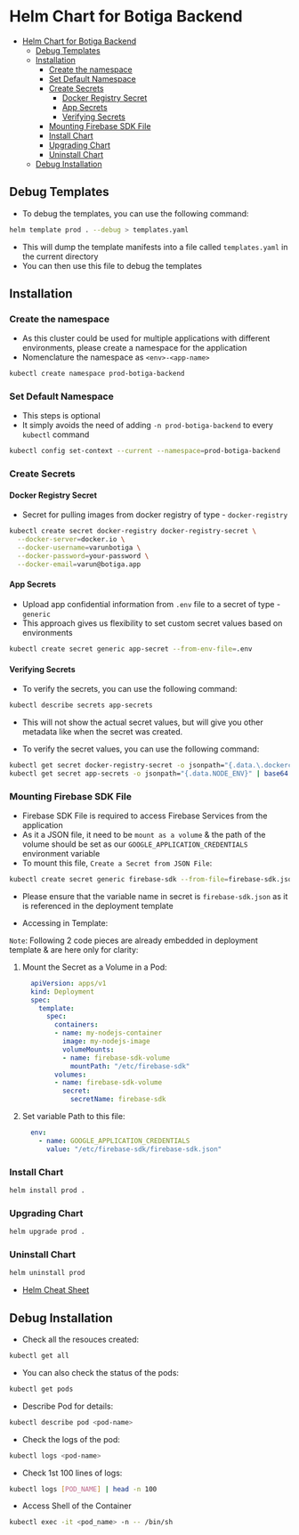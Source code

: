 # Helm Chart for Botiga Backend

- [Helm Chart for Botiga Backend](#helm-chart-for-botiga-backend)
  - [Debug Templates](#debug-templates)
  - [Installation](#installation)
    - [Create the namespace](#create-the-namespace)
    - [Set Default Namespace](#set-default-namespace)
    - [Create Secrets](#create-secrets)
      - [Docker Registry Secret](#docker-registry-secret)
      - [App Secrets](#app-secrets)
      - [Verifying Secrets](#verifying-secrets)
    - [Mounting Firebase SDK File](#mounting-firebase-sdk-file)
    - [Install Chart](#install-chart)
    - [Upgrading Chart](#upgrading-chart)
    - [Uninstall Chart](#uninstall-chart)
  - [Debug Installation](#debug-installation)

## Debug Templates

- To debug the templates, you can use the following command:

```bash
helm template prod . --debug > templates.yaml
```

- This will dump the template manifests into a file called `templates.yaml` in the current directory
- You can then use this file to debug the templates

## Installation

### Create the namespace

- As this cluster could be used for multiple applications with different environments, please create a namespace for the application
- Nomenclature the namespace as `<env>-<app-name>`

```bash
kubectl create namespace prod-botiga-backend
```

### Set Default Namespace

- This steps is optional
- It simply avoids the need of adding `-n prod-botiga-backend` to every `kubectl` command

```bash
kubectl config set-context --current --namespace=prod-botiga-backend
```

### Create Secrets

#### Docker Registry Secret

- Secret for pulling images from docker registry of type - `docker-registry`

```bash
kubectl create secret docker-registry docker-registry-secret \
  --docker-server=docker.io \
  --docker-username=varunbotiga \
  --docker-password=your-password \
  --docker-email=varun@botiga.app
```

#### App Secrets

- Upload app confidential information from `.env` file to a secret of type - `generic`
- This approach gives us flexibility to set custom secret values based on environments

```bash
kubectl create secret generic app-secret --from-env-file=.env
```

#### Verifying Secrets

- To verify the secrets, you can use the following command:

```bash
kubectl describe secrets app-secrets
```

- This will not show the actual secret values, but will give you other metadata like when the secret was created.

- To verify the secret values, you can use the following command:

```bash
kubectl get secret docker-registry-secret -o jsonpath="{.data.\.dockerconfigjson}" | base64 --decode
kubectl get secret app-secrets -o jsonpath="{.data.NODE_ENV}" | base64 --decode
```

### Mounting Firebase SDK File

- Firebase SDK File is required to access Firebase Services from the application
- As it a JSON file, it need to be `mount as a volume` & the path of the volume should be set as our `GOOGLE_APPLICATION_CREDENTIALS` environment variable
- To mount this file, `Create a Secret from JSON File`:
  
```bash
kubectl create secret generic firebase-sdk --from-file=firebase-sdk.json=<path-to-firebase-sdk-json-file>
```

- Please ensure that the variable name in secret is `firebase-sdk.json` as it is referenced in the deployment template

- Accessing in Template:

`Note`: Following 2 code pieces are already embedded in deployment template & are here only for clarity:

1. Mount the Secret as a Volume in a Pod:

    ```yaml
      apiVersion: apps/v1
      kind: Deployment
      spec:
        template:
          spec:
            containers:
            - name: my-nodejs-container
              image: my-nodejs-image
              volumeMounts:
              - name: firebase-sdk-volume
                mountPath: "/etc/firebase-sdk"
            volumes:
            - name: firebase-sdk-volume
              secret:
                secretName: firebase-sdk
    ```

2. Set variable Path to this file:

    ```yaml
      env:
        - name: GOOGLE_APPLICATION_CREDENTIALS
          value: "/etc/firebase-sdk/firebase-sdk.json"
    ```

### Install Chart

```bash
helm install prod .
```

### Upgrading Chart

```bash
helm upgrade prod .
```

### Uninstall Chart

```bash
helm uninstall prod
```

- [Helm Cheat Sheet](https://helm.sh/docs/intro/cheatsheet/)

## Debug Installation

- Check all the resouces created:

```bash
kubectl get all
```

- You can also check the status of the pods:

```bash
kubectl get pods
```

- Describe Pod for details:

```bash
kubectl describe pod <pod-name>
```

- Check the logs of the pod:

```bash
kubectl logs <pod-name>
```

- Check 1st 100 lines of logs:

```bash
kubectl logs [POD_NAME] | head -n 100
```

- Access Shell of the Container

```bash
kubectl exec -it <pod_name> -n -- /bin/sh
```
